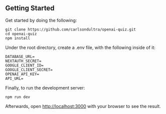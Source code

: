 ## Getting Started
Get started by doing the following: 
```
git clone https://github.com/carlsondultra/openai-quiz.git
cd openai-quiz
npm install
```
Under the root directory, create a .env file, with the following inside of it:
```
DATABASE_URL=
NEXTAUTH_SECRET=
GOOGLE_CLIENT_ID=
GOOGLE_CLIENT_SECRET=
OPENAI_API_KEY=
API_URL=
```
Finally, to run the development server:
```
npm run dev
```
Afterwards, open [http://localhost:3000](http://localhost:3000) with your browser to see the result.